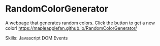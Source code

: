 # RandomColorGenerator
A webpage that generates random colors. Click the button to get a new color!
https://mapleapplefan.github.io/RandomColorGenerator/

Skills: Javascript DOM Events
